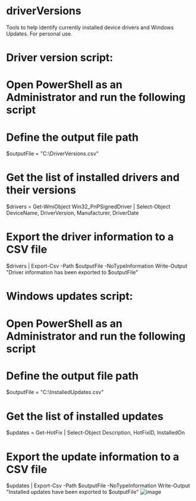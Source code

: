 # driverVersions
Tools to help identify currently installed device drivers and Windows Updates. For personal use.

# Driver version script:

# Open PowerShell as an Administrator and run the following script
# Define the output file path
$outputFile = "C:\DriverVersions.csv"
# Get the list of installed drivers and their versions
$drivers = Get-WmiObject Win32_PnPSignedDriver | Select-Object DeviceName, DriverVersion, Manufacturer, DriverDate
# Export the driver information to a CSV file
$drivers | Export-Csv -Path $outputFile -NoTypeInformation
Write-Output "Driver information has been exported to $outputFile"


# Windows updates script:

# Open PowerShell as an Administrator and run the following script
# Define the output file path
$outputFile = "C:\InstalledUpdates.csv"
# Get the list of installed updates
$updates = Get-HotFix | Select-Object Description, HotFixID, InstalledOn
# Export the update information to a CSV file
$updates | Export-Csv -Path $outputFile -NoTypeInformation
Write-Output "Installed updates have been exported to $outputFile"
![image](https://github.com/user-attachments/assets/4e000bcb-c131-40dc-abd5-5f819e7bb4c5)
